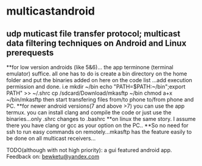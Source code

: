 # multicastandroid
udp muticast file transfer protocol; multicast data filtering techniques on Android and Linux
prerequests
------------
**for low version androids (like 5&6)...
the app terminone (terminal emulator) suffice.
all one has to do is create a bin directory
on the home folder and put the binaries added on here on the code list
...add execution permission and done.
i.e
 mkdir \~/bin
 echo "PATH=$PATH:\~/bin";export PATH" >> ~/.shrc
 cp /sdcard/Download/mkasftp ~/bin
chmod a+x ~/bin/mkasftp
 then start transfering files from/to phone to/from phone and PC.
**for newer android versions(7 and above >7) you can use the app termux.
you can install clang and compile the code or just use the binaries...only .shrc changes to .bashrc
**on linux the same story. I assume there you have clang or gcc as your option on the PC..
**So no need for ssh to run easy commands on remotely...mkasftp has the feature easily
to be done on all multicast receivers...

TODO(although with not high priority): a gui featured android app.
Feedback on: bewketu@yandex.com
